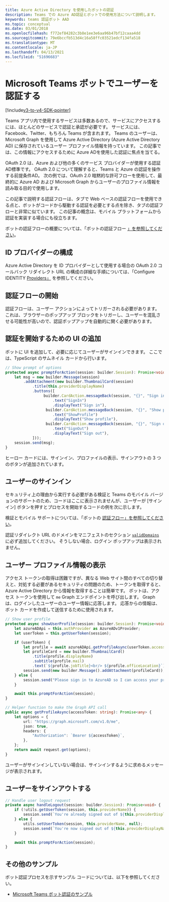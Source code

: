 ```yaml
---
title: Azure Active Directory を使用したボットの認証
description: Teams での Azure AD認証とボットでの使用方法について説明します。
keywords: teams 認証ボット AAD
ms.topic: conceptual
ms.date: 03/01/2018
ms.openlocfilehash: f772ef84282c3b8e1ee3e6aa96b47bf12caaa4dd
ms.sourcegitcommit: 79e6bccfb513d4c16a58ffc03521edcf134fa518
ms.translationtype: MT
ms.contentlocale: ja-JP
ms.lasthandoff: 04/13/2021
ms.locfileid: "51696683"
---
```

# <a name="authenticate-a-user-in-a-microsoft-teams-bot"></a>Microsoft Teams ボットでユーザーを認証する

[!include[v3-to-v4-SDK-pointer](~/includes/v3-to-v4-pointer-bots.md)]

Teams アプリ内で使用するサービスは多数あるので、サービスにアクセスするには、ほとんどのサービスで認証と承認が必要です。 サービスには、Facebook、Twitter、もちろん Teams が含まれます。 Teams のユーザーは、Microsoft Graph を使用して Azure Active Directory (Azure Active Directory AD) に保存されているユーザー プロファイル情報を持っています。 この記事では、この情報にアクセスするために Azure ADを使用した認証に焦点を当てる。

OAuth 2.0 は、Azure および他の多くのサービス プロバイダーが使用する認証AD標準です。 OAuth 2.0 について理解すると、Teams と Azure の認証を操作する前提条件AD。 次の例では、OAuth 2.0 暗黙的な許可フローを使用して、最終的に Azure AD および Microsoft Graph からユーザーのプロファイル情報を読み取る目的で使用します。

この記事で説明する認証フローは、タブで Web ベースの認証フローを使用できる点と、ボットがコードから駆動する認証を必要とする点を除き、タブの認証フローと非常に似ています。 この記事の概念は、モバイル プラットフォームから認証を実装する場合にも役立ちます。

ボットの認証フローの概要については、「ボットの認証フロー [」を参照してください](~/resources/bot-v3/bot-authentication/auth-flow-bot.md)。

## <a name="configuring-identity-providers"></a>ID プロバイダーの構成

Azure Active Directory を ID プロバイダーとして使用する場合の OAuth 2.0 コールバック リダイレクト URL の構成の詳細な手順については、「Configure IDENTITY [Providers」](~/concepts/authentication/configure-identity-provider.md) を参照してください。

## <a name="initiate-authentication-flow"></a>認証フローの開始

認証フローは、ユーザー アクションによってトリガーされる必要があります。 これは、ブラウザーのポップアップ ブロックをトリガーし、ユーザーを混乱させる可能性が高いので、認証ポップアップを自動的に開く必要があります。

## <a name="add-ui-to-start-authentication"></a>認証を開始するための UI の追加

ボットに UI を追加して、必要に応じてユーザーがサインインできます。 ここでは、TypeScript のサムネイル カードから行います。

```typescript
// Show prompt of options
protected async promptForAction(session: builder.Session): Promise<void> {
    let msg = new builder.Message(session)
        .addAttachment(new builder.ThumbnailCard(session)
            .title(this.providerDisplayName)
            .buttons([
                 builder.CardAction.messageBack(session, "{}", "Sign in")
                     .text("SignIn")
                     .displayText("Sign in"),
                  builder.CardAction.messageBack(session, "{}", "Show profile")
                     .text("ShowProfile")
                     .displayText("Show profile"),
                  builder.CardAction.messageBack(session, "{}", "Sign out")
                     .text("SignOut")
                     .displayText("Sign out"),
            ]));
    session.send(msg);
}
```

ヒーロー カードには、サインイン、プロファイルの表示、サインアウトの 3 つのボタンが追加されています。

## <a name="sign-the-user-in"></a>ユーザーのサインイン

セキュリティ上の理由から実行する必要がある検証と Teams のモバイル バージョンのサポートのため、コードはここに表示されませんが、ユーザーが [[](https://github.com/OfficeDev/microsoft-teams-sample-auth-node/blob/e84020562d7c8b83f4a357a4a4d91298c5d2989d/src/dialogs/BaseIdentityDialog.ts#L154-L195)サインイン] ボタンを押すとプロセスを開始するコードの例を次に示します。

検証とモバイル サポートについては、「ボットの [認証フロー」を参照してください](~/resources/bot-v3/bot-authentication/auth-flow-bot.md)。

認証リダイレクト URL のドメインをマニフェストのセクション [`validDomains`](~/resources/schema/manifest-schema.md#validdomains) に必ず追加してください。 そうしない場合、ログイン ポップアップは表示されません。

## <a name="showing-user-profile-information"></a>ユーザー プロファイル情報の表示

アクセス トークンの取得は困難ですが、異なる Web サイト間のすべての切り替えと、対処する必要があるセキュリティの問題のため、トークンを取得すると、Azure Active Directory から情報を取得することは簡単です。 ボットは、アクセス トークンを使用して `me` Graph エンドポイントを呼び出します。 Graph は、ログインしたユーザーのユーザー情報に応答します。 応答からの情報は、ボット カードを作成して送信するために使用されます。

```typescript
// Show user profile
protected async showUserProfile(session: builder.Session): Promise<void> {
    let azureADApi = this.authProvider as AzureADv1Provider;
    let userToken = this.getUserToken(session);

    if (userToken) {
        let profile = await azureADApi.getProfileAsync(userToken.accessToken);
        let profileCard = new builder.ThumbnailCard()
            .title(profile.displayName)
            .subtitle(profile.mail)
            .text(`${profile.jobTitle}<br/> ${profile.officeLocation}`);
        session.send(new builder.Message().addAttachment(profileCard));
    } else {
        session.send("Please sign in to AzureAD so I can access your profile.");
    }

    await this.promptForAction(session);
}

// Helper function to make the Graph API call
public async getProfileAsync(accessToken: string): Promise<any> {
    let options = {
        url: "https://graph.microsoft.com/v1.0/me",
        json: true,
        headers: {
            "Authorization": `Bearer ${accessToken}`,
        },
    };
    return await request.get(options);
}
```

ユーザーがサインインしていない場合は、サインインするように求めるメッセージが表示されます。

## <a name="sign-the-user-out"></a>ユーザーをサインアウトする

```typescript
// Handle user logout request
private async handleLogout(session: builder.Session): Promise<void> {
    if (!utils.getUserToken(session, this.providerName)) {
        session.send(`You're already signed out of ${this.providerDisplayName}.`);
    } else {
        utils.setUserToken(session, this.providerName, null);
        session.send(`You're now signed out of ${this.providerDisplayName}.`);
    }

    await this.promptForAction(session);
}
```

## <a name="other-samples"></a>その他のサンプル

ボット認証プロセスを示すサンプル コードについては、以下を参照してください。

* [Microsoft Teams ボット認証のサンプル](https://github.com/OfficeDev/microsoft-teams-sample-auth-node)
